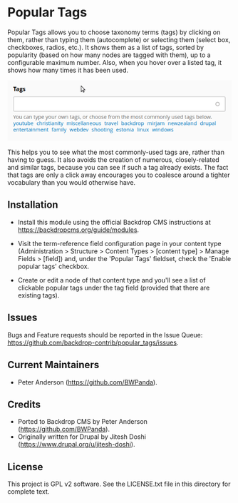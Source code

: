 Popular Tags
============

Popular Tags allows you to choose taxonomy terms (tags) by clicking on them,
rather than typing them (autocomplete) or selecting them (select box,
checkboxes, radios, etc.). It shows them as a list of tags, sorted by popularity
(based on how many nodes are tagged with them), up to a configurable maximum
number. Also, when you hover over a listed tag, it shows how many times it has
been used.

![Popular Tags demonstration](.assets/demo.gif)

This helps you to see what the most commonly-used tags are, rather than having
to guess. It also avoids the creation of numerous, closely-related and similar
tags, because you can see if such a tag already exists. The fact that tags are
only a click away encourages you to coalesce around a tighter vocabulary than
you would otherwise have.

Installation
------------

- Install this module using the official Backdrop CMS instructions at
  https://backdropcms.org/guide/modules.

- Visit the term-reference field configuration page in your content type
  (Administration > Structure > Content Types > [content type] > Manage Fields >
  [field]) and, under the 'Popular Tags' fieldset, check the 'Enable popular
  tags' checkbox.

- Create or edit a node of that content type and you'll see a list of clickable
  popular tags under the tag field (provided that there are existing tags).

Issues
------

Bugs and Feature requests should be reported in the Issue Queue:
https://github.com/backdrop-contrib/popular_tags/issues.

Current Maintainers
-------------------

- Peter Anderson (https://github.com/BWPanda).

Credits
-------

- Ported to Backdrop CMS by Peter Anderson (https://github.com/BWPanda).
- Originally written for Drupal by Jitesh Doshi
  (https://www.drupal.org/u/jitesh-doshi).

License
-------

This project is GPL v2 software. See the LICENSE.txt file in this directory for
complete text.

